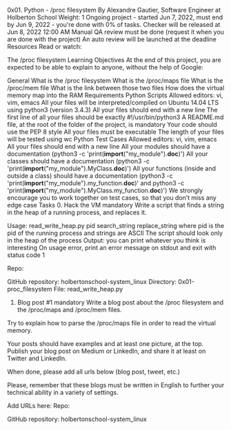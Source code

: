 0x01. Python - /proc filesystem
 By Alexandre Gautier, Software Engineer at Holberton School
 Weight: 1
 Ongoing project - started Jun 7, 2022, must end by Jun 9, 2022 - you're done with 0% of tasks.
 Checker will be released at Jun 8, 2022 12:00 AM
 Manual QA review must be done (request it when you are done with the project)
 An auto review will be launched at the deadline
Resources
Read or watch:

The /proc filesystem
Learning Objectives
At the end of this project, you are expected to be able to explain to anyone, without the help of Google:

General
What is the /proc filesystem
What is the /proc/maps file
What is the /proc/mem file
What is the link between those two files
How does the virtual memory map into the RAM
Requirements
Python Scripts
Allowed editors: vi, vim, emacs
All your files will be interpreted/compiled on Ubuntu 14.04 LTS using python3 (version 3.4.3)
All your files should end with a new line
The first line of all your files should be exactly #!/usr/bin/python3
A README.md file, at the root of the folder of the project, is mandatory
Your code should use the PEP 8 style
All your files must be executable
The length of your files will be tested using wc
Python Test Cases
Allowed editors: vi, vim, emacs
All your files should end with a new line
All your modules should have a documentation (python3 -c 'print(__import__("my_module").__doc__)')
All your classes should have a documentation (python3 -c 'print(__import__("my_module").MyClass.__doc__)')
All your functions (inside and outside a class) should have a documentation (python3 -c 'print(__import__("my_module").my_function.__doc__)' and python3 -c 'print(__import__("my_module").MyClass.my_function.__doc__)')
We strongly encourage you to work together on test cases, so that you don’t miss any edge case
Tasks
0. Hack the VM
mandatory
Write a script that finds a string in the heap of a running process, and replaces it.

Usage: read_write_heap.py pid search_string replace_string
where pid is the pid of the running process
and strings are ASCII
The script should look only in the heap of the process
Output: you can print whatever you think is interesting
On usage error, print an error message on stdout and exit with status code 1

Repo:

GitHub repository: holbertonschool-system_linux
Directory: 0x01-proc_filesystem
File: read_write_heap.py
 
1. Blog post #1
mandatory
Write a blog post about the /proc filesystem and the /proc/maps and /proc/mem files.

Try to explain how to parse the /proc/maps file in order to read the virtual memory.

Your posts should have examples and at least one picture, at the top. Publish your blog post on Medium or LinkedIn, and share it at least on Twitter and LinkedIn.

When done, please add all urls below (blog post, tweet, etc.)

Please, remember that these blogs must be written in English to further your technical ability in a variety of settings.

Add URLs here:
Repo:

GitHub repository: holbertonschool-system_linux
 

